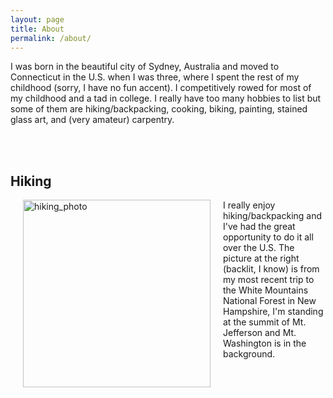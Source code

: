 ```yaml
---
layout: page
title: About
permalink: /about/
---
```


I was born in the beautiful city of Sydney, Australia and moved to Connecticut in the U.S. when I was three, where I spent the rest of my childhood (sorry, I have no fun accent). I competitively rowed for most of my childhood and a tad in college. I really have too many hobbies to list but some of them are hiking/backpacking, cooking, biking, painting, stained glass art, and (very amateur) carpentry.

<br/><br/>

## Hiking

<img src="../files/photos/mtjefferson.jpg" alt="hiking_photo" width="300" style="float:left" hspace="20"/>

I really enjoy hiking/backpacking and I've had the great opportunity to do it all over the U.S. The picture at the right (backlit, I know) is from my most recent trip to the White Mountains National Forest in New Hampshire, I'm standing at the summit of Mt. Jefferson and Mt. Washington is in the background.